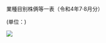 業種目别株俩等一表（令和4年7·8月分）

(单位：)

![](https://www.nta.go.jp/tmp/3c4158da-e2b3-43e5-8715-ffd014bad3fe/images/b117569c2be026adac2a4290e1aaa265db2853e83d590039cc6ecad66e3f33a2.jpg)